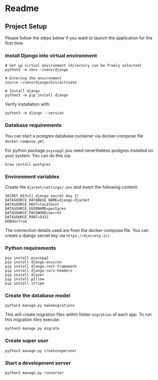 # Readme

## Project Setup

Please follow the steps below if you want to launch the application for the first time.

### Install Django into virtual environment

```shell
# Set up virtual environment (directory can be freely selected)
python3 -m venv ~/venv/django

# Entering the environment
source ~/venv/django/bin/activate

# Install django
python3 -m pip install django
```

Verify installation with:

```shell
python3 -m django --version
```

### Database requirements

You can start a postgres database container via docker-compose file `docker-compose.yml`.

For python package `psycopg2` you need nevertheless postgres installed on your system. You can do this via:

```shell
brew install postgres
```

### Environment variables

Create file `djacket/settings/.env` and insert the following content:

```dotenv
SECRET_KEY={{ django secret key }}
DATASOURCE_DATABASE_NAME=django-djacket
DATASOURCE_HOST=localhost
DATASOURCE_USERNAME=postgres
DATASOURCE_PASSWORD=secret
DATASOURCE_PORT=5432
DEBUG=True
```

The connection details used are from the docker-compose file.
You can create a django secret key via `https://djecrety.ir/`.

### Python requirements

```shell
pip install psycopg2
pip install django-environ
pip install django-rest-framework
pip install django-cors-headers
pip install djoser
pip install pillow
pip install stripe
```

### Create the database model

```shell
python3 manage.py makemigrations
```

This will create migration files within folder `migration` of each app. To run this migration files execute:

```shell
python3 manage.py migrate
```

### Create super user

```shell
python3 manage.py createsuperuser
```

### Start a development server

```shell
python3 manage.py runserver
```